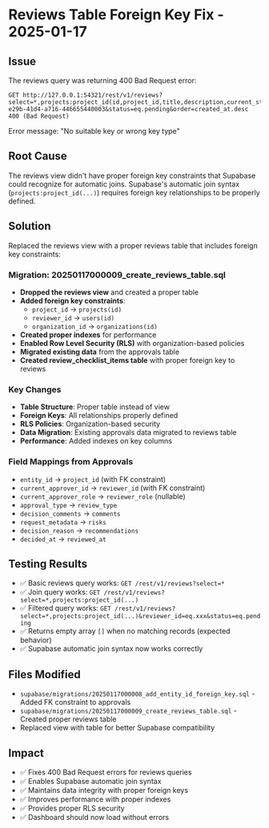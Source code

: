 # Reviews Table Foreign Key Fix - 2025-01-17

## Issue
The reviews query was returning 400 Bad Request error:
```
GET http://127.0.0.1:54321/rest/v1/reviews?select=*,projects:project_id(id,project_id,title,description,current_stage_id)&reviewer_id=eq.660e8400-e29b-41d4-a716-446655440003&status=eq.pending&order=created_at.desc 400 (Bad Request)
```

Error message: "No suitable key or wrong key type"

## Root Cause
The reviews view didn't have proper foreign key constraints that Supabase could recognize for automatic joins. Supabase's automatic join syntax (`projects:project_id(...)`) requires foreign key relationships to be properly defined.

## Solution
Replaced the reviews view with a proper reviews table that includes foreign key constraints:

### Migration: 20250117000009_create_reviews_table.sql
- **Dropped the reviews view** and created a proper table
- **Added foreign key constraints**:
  - `project_id` → `projects(id)`
  - `reviewer_id` → `users(id)`
  - `organization_id` → `organizations(id)`
- **Created proper indexes** for performance
- **Enabled Row Level Security (RLS)** with organization-based policies
- **Migrated existing data** from the approvals table
- **Created review_checklist_items table** with proper foreign key to reviews

### Key Changes
- **Table Structure**: Proper table instead of view
- **Foreign Keys**: All relationships properly defined
- **RLS Policies**: Organization-based security
- **Data Migration**: Existing approvals data migrated to reviews table
- **Performance**: Added indexes on key columns

### Field Mappings from Approvals
- `entity_id` → `project_id` (with FK constraint)
- `current_approver_id` → `reviewer_id` (with FK constraint)
- `current_approver_role` → `reviewer_role` (nullable)
- `approval_type` → `review_type`
- `decision_comments` → `comments`
- `request_metadata` → `risks`
- `decision_reason` → `recommendations`
- `decided_at` → `reviewed_at`

## Testing Results
- ✅ Basic reviews query works: `GET /rest/v1/reviews?select=*`
- ✅ Join query works: `GET /rest/v1/reviews?select=*,projects:project_id(...)`
- ✅ Filtered query works: `GET /rest/v1/reviews?select=*,projects:project_id(...)&reviewer_id=eq.xxx&status=eq.pending`
- ✅ Returns empty array `[]` when no matching records (expected behavior)
- ✅ Supabase automatic join syntax now works correctly

## Files Modified
- `supabase/migrations/20250117000008_add_entity_id_foreign_key.sql` - Added FK constraint to approvals
- `supabase/migrations/20250117000009_create_reviews_table.sql` - Created proper reviews table
- Replaced view with table for better Supabase compatibility

## Impact
- ✅ Fixes 400 Bad Request errors for reviews queries
- ✅ Enables Supabase automatic join syntax
- ✅ Maintains data integrity with proper foreign keys
- ✅ Improves performance with proper indexes
- ✅ Provides proper RLS security
- ✅ Dashboard should now load without errors
